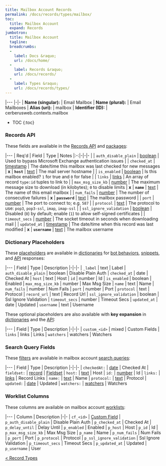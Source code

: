 ```yaml
---
title: Mailbox Account Records
permalink: /docs/records/types/mailbox/
toc:
  title: Mailbox Account
  expand: Records
jumbotron:
  title: Mailbox Account
  tagline: 
  breadcrumbs:
  -
    label: Docs &raquo;
    url: /docs/home/
  -
    label: Records &raquo;
    url: /docs/records/
  -
    label: Types &raquo;
    url: /docs/records/types/
---
```


|---
|-|-
| **Name (singular):** | Email Mailbox
| **Name (plural):** | Email Mailboxes
| **Alias (uri):** | mailbox
| **Identifier (ID):** | cerberusweb.contexts.mailbox

* TOC
{:toc}

### Records API

These fields are available in the [Records API](/docs/api/endpoints/records/) and [packages](/docs/packages/):

|---
| Req'd | Field | Type | Notes
|:-:|-|-|-
|   | `auth_disable_plain` | [boolean](/docs/records/fields/types/boolean/) | Used to bypass Microsoft Exchange authentication issues 
|   | `checked_at` | [timestamp](/docs/records/fields/types/timestamp/) | The date/time this mailbox was last checked for new messages 
| **x** | **`host`** | [text](/docs/records/fields/types/text/) | The mail server hostname 
|   | `is_enabled` | [boolean](/docs/records/fields/types/boolean/) | Is this mailbox enabled? `1` for true and `0` for false 
|   | `links` | [links](/docs/records/fields/types/links/) | An array of record `type:id` tuples to link to 
|   | `max_msg_size_kb` | [number](/docs/records/fields/types/number/) | The maximum message size to download (in kilobytes); `0` to disable limits 
| **x** | **`name`** | [text](/docs/records/fields/types/text/) | The name of this email mailbox 
|   | `num_fails` | [number](/docs/records/fields/types/number/) | The number of consecutive failures 
| **x** | **`password`** | [text](/docs/records/fields/types/text/) | The mailbox password 
|   | `port` | [number](/docs/records/fields/types/number/) | The port to connect to; e.g. `587` 
|   | `protocol` | [text](/docs/records/fields/types/text/) | The protocol to use: `pop3`, `pop3-ssl`, `imap`, `imap-ssl` 
|   | `ssl_ignore_validation` | [boolean](/docs/records/fields/types/boolean/) | Disabled (`0`) by default; enable (`1`) to allow self-signed certificates 
|   | `timeout_secs` | [number](/docs/records/fields/types/number/) | The socket timeout in seconds when downloading mail 
|   | `updated_at` | [timestamp](/docs/records/fields/types/timestamp/) | The date/time when this record was last modified 
| **x** | **`username`** | [text](/docs/records/fields/types/text/) | The mailbox username 

### Dictionary Placeholders

These [placeholders](/docs/bots/scripting/placeholders/) are available in [dictionaries](/docs/bots/behaviors/dictionaries/) for [bot behaviors](/docs/bots/behaviors/), [snippets](/docs/snippets/), and [API](/docs/api/) responses:

|---
| Field | Type | Description
|-|-|-
| `_label` | text | Label
| `auth_disable_plain` | boolean | Disable Plain Auth
| `checked_at` | date | Checked At
| `host` | text | Host
| `id` | number | Id
| `is_enabled` | boolean | Enabled
| `max_msg_size_kb` | number | Max Msg Size
| `name` | text | Name
| `num_fails` | number | Num Fails
| `port` | number | Port
| `protocol` | text | Protocol
| `record_url` | text | Record Url
| `ssl_ignore_validation` | boolean | Ssl Ignore Validation
| `timeout_secs` | number | Timeout Secs
| `updated_at` | date | Updated
| `username` | text | Username

These optional placeholders are also available with **key expansion** in [dictionaries](/docs/bots/behaviors/dictionaries/#key-expansion) and the [API](/docs/api/responses/#expanding-keys-in-api-requests):

|---
| Field | Type | Description
|-|-|-
| `custom_<id>` | mixed | Custom Fields
| `links` | links | Links
| `watchers` | watchers | Watchers
	
### Search Query Fields

These [filters](/docs/search/filters/) are available in mailbox account [search queries](/docs/search/):

|---
| Field | Type | Description
|-|-|-
| `checkedAt:` | [date](/docs/search/filters/dates/) | Checked At
| `fieldset:` | [record](/docs/search/deep-search/) | [Fieldset](/docs/records/types/custom_fieldset/)
| `host:` | [text](/docs/search/filters/text/) | Host
| `id:` | [number](/docs/search/filters/numbers/) | Id
| `links:` | [links](/docs/search/filters/links/) | Record Links
| `name:` | [text](/docs/search/filters/text/) | Name
| `protocol:` | [text](/docs/search/filters/text/) | Protocol
| `updated:` | [date](/docs/search/filters/dates/) | Updated
| `watchers:` | [watchers](/docs/search/filters/watchers/) | Watchers
	
### Worklist Columns

These columns are available on mailbox account [worklists](/docs/worklists/):

|---
| Column | Description
|-|-
| `cf_<id>` | [Custom Field](/docs/records/types/custom_field/)
| `p_auth_disable_plain` | Disable Plain Auth
| `p_checked_at` | Checked At
| `p_delay_until` | Delay Until
| `p_enabled` | Enabled
| `p_host` | Host
| `p_id` | Id
| `p_max_msg_size_kb` | Max Msg Size
| `p_name` | Name
| `p_num_fails` | Num Fails
| `p_port` | Port
| `p_protocol` | Protocol
| `p_ssl_ignore_validation` | Ssl Ignore Validation
| `p_timeout_secs` | Timeout Secs
| `p_updated_at` | Updated
| `p_username` | User

<div class="section-nav">
	<div class="left">
		<a href="/docs/records/types/" class="prev">&lt; Record Types</a>
	</div>
	<div class="right align-right">
	</div>
</div>
<div class="clear"></div>